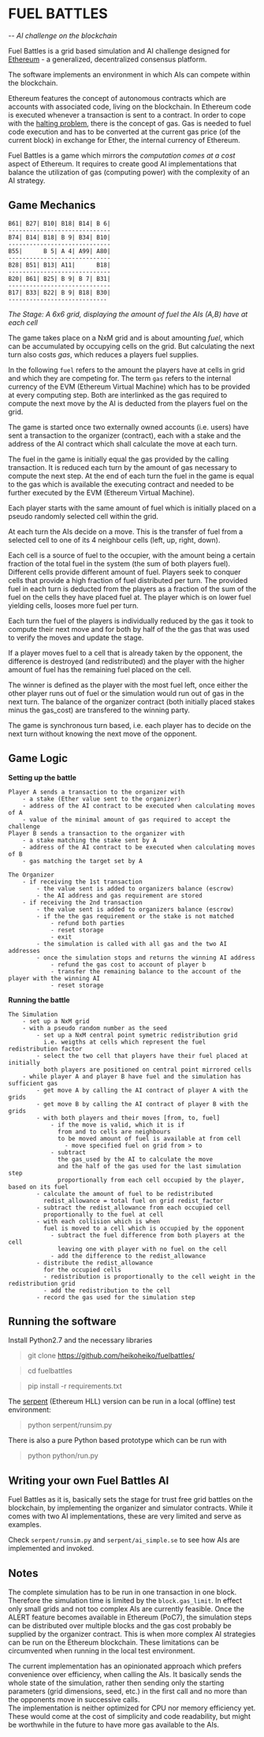 FUEL BATTLES
============
-- *AI challenge on the blockchain*

Fuel Battles is a grid based simulation and AI challenge designed for [Ethereum](https://github.com/ethereum/wiki/wiki) - a generalized, decentralized consensus platform.

The software implements an environment in which AIs can compete within the blockchain.

Ethereum features the concept of autonomous contracts which are accounts with associated code, living on the blockchain. In Ethereum code is executed whenever a transaction is sent to a contract. In order to cope with the [halting problem](https://en.wikipedia.org/wiki/Halting_problem), there is the concept of gas. Gas is needed to fuel code execution and has to be converted at the current gas price (of the current block) in exchange for Ether, the internal currency of Ethereum.

Fuel Battles is a game which mirrors the *computation comes at a cost* aspect of Ethereum. It requires to create good AI implementations that balance the utilization of gas (computing power) with the complexity of an AI strategy.

Game Mechanics
--------------

```
B61| B27| B10| B18| B14| B 6|
-----------------------------
B74| B14| B18| B 9| B34| B10|
-----------------------------
B55|      B 5| A 4| A99| A80|
-----------------------------
B28| B51| B13| A11|      B18|
-----------------------------
B20| B61| B25| B 9| B 7| B31|
-----------------------------
B17| B33| B22| B 9| B18| B30|
----------------------------
```
*The Stage: A 6x6 grid, displaying the amount of fuel the AIs (A,B) have at each cell*

The game takes place on a NxM grid and is about amounting *fuel*, which can be accumulated by occupying cells on the grid. But calculating the next turn also costs *gas*, which reduces a players fuel supplies.

In the following `fuel` refers to the amount the players have at cells in grid and which they are competing for. The term `gas` refers to the internal currency of the EVM (Ethereum Virtual Machine) which has to be provided at every computing step. Both are interlinked as the gas required to compute the next move by the AI is deducted from the players fuel on the grid.

The game is started once two externally owned accounts (i.e. users) have sent a transaction to the organizer (contract), each with a stake and the address of the AI contract which shall calculate the move at each turn.

The fuel in the game is initially equal the gas provided by the calling transaction. It is reduced each turn by the amount of gas necessary to compute the next step. At the end of each turn the fuel in the game is equal to the gas which is available the executing contract and needed to be further executed by the EVM (Ethereum Virtual Machine).

Each player starts with the same amount of fuel which is initially placed on a pseudo randomly selected cell within the grid.

At each turn the AIs decide on a move.  This is the transfer of fuel from a selected cell to one of its 4 neighbour cells (left, up, right, down).

Each cell is a source of fuel to the occupier, with the amount being a certain fraction of the total fuel in the system (the sum of both players fuel). Different cells provide different amount of fuel. Players seek to conquer cells that provide a high fraction of fuel distributed per turn. The provided fuel in each turn is deducted from the players as a fraction of the sum of the fuel on the cells they have placed fuel at. The player which is on lower fuel yielding cells, looses more fuel per turn.

Each turn the fuel of the players is individually reduced by the gas it took to compute their next move and for both by half of the the gas that was used to verify the moves and update the stage.

If a player moves fuel to a cell that is already taken by the opponent, the difference is destroyed (and redistributed) and the player with the higher amount of fuel has the remaining fuel placed on the cell.

The winner is defined as the player with the most fuel left, once either the other player runs out of fuel or the simulation would run out of gas in the next turn. The balance of the organizer contract (both initially placed stakes minus the gas_cost) are transfered to the winning party.

The game is synchronous turn based, i.e. each player has to decide on the next turn without knowing the next move of the opponent.

Game Logic
----------

**Setting up the battle**

    Player A sends a transaction to the organizer with
        - a stake (Ether value sent to the organizer)
        - address of the AI contract to be executed when calculating moves of A
        - value of the minimal amount of gas required to accept the challenge
    Player B sends a transaction to the organizer with
        - a stake matching the stake sent by A
        - address of the AI contract to be executed when calculating moves of B
        - gas matching the target set by A

    The Organizer
        - if receiving the 1st transaction
            - the value sent is added to organizers balance (escrow)
            - the AI address and gas requirement are stored
        - if receiving the 2nd transaction
            - the value sent is added to organizers balance (escrow)
            - if the the gas requirement or the stake is not matched
                - refund both parties
                - reset storage
                - exit
            - the simulation is called with all gas and the two AI addresses
            - once the simulation stops and returns the winning AI address
                - refund the gas cost to account of player b
                - transfer the remaining balance to the account of the player with the winning AI
                - reset storage

**Running the battle**

    The Simulation
        - set up a NxM grid
        - with a pseudo random number as the seed
            - set up a NxM central point symetric redistribution grid
              i.e. weigths at cells which represent the fuel redistribution factor
            - select the two cell that players have their fuel placed at initially
              both players are positioned on central point mirrored cells
        - while player A and player B have fuel and the simulation has sufficient gas
            - get move A by calling the AI contract of player A with the grids
            - get move B by calling the AI contract of player B with the grids
            - with both players and their moves [from, to, fuel]
                - if the move is valid, which it is if
                  from and to cells are neighbours
                  to be moved amount of fuel is available at from cell
                    - move specified fuel on grid from > to
                - subtract
                  the gas_used by the AI to calculate the move
                  and the half of the gas used for the last simulation step
                  proportionally from each cell occupied by the player, based on its fuel
            - calculate the amount of fuel to be redistributed
              redist_allowance = total fuel on grid redist_factor
            - subtract the redist_allowance from each occupied cell
              proportionally to the fuel at cell
            - with each collision which is when 
              fuel is moved to a cell which is occupied by the opponent
                - subtract the fuel difference from both players at the cell
                  leaving one with player with no fuel on the cell
                - add the difference to the redist_allowance
            - distribute the redist_allowance
              for the occupied cells
              - redistribution is proportionally to the cell weight in the redistribution grid
              - add the redistribution to the cell 
            - record the gas used for the simulation step


Running the software
--------------------

Install Python2.7 and the necessary libraries
> git clone https://github.com/heikoheiko/fuelbattles/

> cd fuelbattles

> pip install -r requirements.txt

The [serpent](https://github.com/ethereum/wiki/wiki/Serpent) (Ethereum HLL) version can be run in a local (offline) test environment:
> python serpent/runsim.py

There is also a pure Python based prototype which can be run with
> python python/run.py



Writing your own Fuel Battles AI
--------------------

Fuel Battles as it is, basically sets the stage for trust free grid battles on the blockchain, by implementing the organizer and simulator contracts.
While it comes with two AI implementations, these are very limited and serve as examples.

Check `serpent/runsim.py` and `serpent/ai_simple.se` to see how AIs are implemented and invoked. 


Notes
-----

The complete simulation has to be run in one transaction in one block. Therefore the simulation time is limited by the `block.gas_limit`. In effect only small grids and not too complex AIs are currently feasible. Once the ALERT feature becomes available in Ethereum (PoC7), the simulation steps can be distributed over multiple blocks and the gas cost probably be supplied by the organizer contract. This is when more complex AI strategies can be run on the Ethereum blockchain. These limitations can be circumvented when running in the local test environment.

The current implementation has an opinionated approach which prefers convenience over efficiency, when calling the AIs. It basically sends the whole state of the simulation, rather then sending only the starting parameters (grid dimensions, seed, etc.) in the first call and no more than the opponents move in successive calls.  
The implementation is neither optimized for CPU nor memory efficiency yet. These would come at the cost of simplicity and code readability, but might be worthwhile in the future to have more gas available to the AIs.





